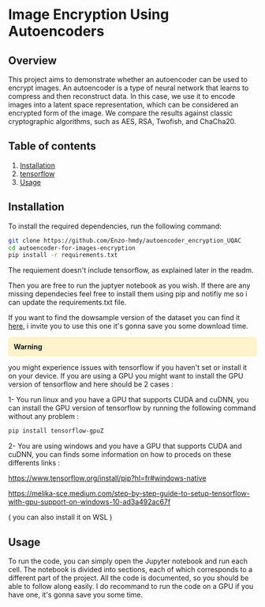 # Image Encryption Using Autoencoders

## Overview

This project aims to demonstrate whether an autoencoder can be used to encrypt images. An autoencoder is a type of neural network that learns to compress and then reconstruct data. In this case, we use it to encode images into a latent space representation, which can be considered an encrypted form of the image. We compare the results against classic cryptographic algorithms, such as AES, RSA, Twofish, and ChaCha20.

## Table of contents

1. [Installation](#installation)
2. [tensorflow](#tensorflow)
3. [Usage](#usage)



## Installation

To install the required dependencies, run the following command:

```bash
git clone https://github.com/Enzo-hmdy/autoencoder_encryption_UQAC
cd autoencoder-for-images-encryption
pip install -r requirements.txt
```

The requiement doesn't include tensorflow, as explained later in the readm.

Then you are free to run the juptyer notebook as you wish. If there are any missing dependecies feel free to install them using pip and notifiy me so i can update the requirements.txt file.

If you want to find the  dowsample version of the dataset you can find it [here](https://github.com/quanhua92/downsampled-open-images-v4), i invite you to use this one it's gonna save you some download time. 

<div style="background-color: #fff3cd; border: 1px solid #ffeeba; padding: 10px; border-radius: 5px;">
  <strong>Warning</strong> 
</div>

you might experience issues with tensorflow if you haven't set or install it on your device. If you are using a GPU you might want to install the GPU version of tensorflow and here should be 2 cases : 

1- You run linux and you have a GPU that supports CUDA and cuDNN, you can install the GPU version of tensorflow by running the following command without any problem : 

```bash
pip install tensorflow-gpuZ
```

2- You are using windows and you have a GPU that supports CUDA and cuDNN, you can finds some information on how to proceds on these differents links : 

https://www.tensorflow.org/install/pip?hl=fr#windows-native

https://melika-sce.medium.com/step-by-step-guide-to-setup-tensorflow-with-gpu-support-on-windows-10-ad3a492ac67f

 ( you can also install it on WSL )


## Usage

To run the code, you can simply open the Jupyter notebook and run each cell. The notebook is divided into sections, each of which corresponds to a different part of the project. All the code is documented, so you should be able to follow along easily. I do recommand to run the code on a GPU if you have one, it's gonna save you some time.

